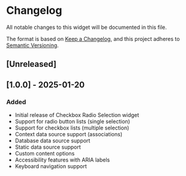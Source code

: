 # Changelog

All notable changes to this widget will be documented in this file.

The format is based on [Keep a Changelog](https://keepachangelog.com/en/1.0.0/), and this project adheres to [Semantic Versioning](https://semver.org/spec/v2.0.0.html).

## [Unreleased]

## [1.0.0] - 2025-01-20

### Added

- Initial release of Checkbox Radio Selection widget
- Support for radio button lists (single selection)
- Support for checkbox lists (multiple selection)
- Context data source support (associations)
- Database data source support
- Static data source support
- Custom content options
- Accessibility features with ARIA labels
- Keyboard navigation support
